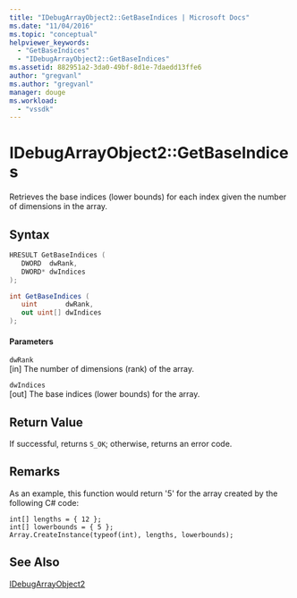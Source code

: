 ```yaml
---
title: "IDebugArrayObject2::GetBaseIndices | Microsoft Docs"
ms.date: "11/04/2016"
ms.topic: "conceptual"
helpviewer_keywords: 
  - "GetBaseIndices"
  - "IDebugArrayObject2::GetBaseIndices"
ms.assetid: 882951a2-3da0-49bf-8d1e-7daedd13ffe6
author: "gregvanl"
ms.author: "gregvanl"
manager: douge
ms.workload: 
  - "vssdk"
---
```

# IDebugArrayObject2::GetBaseIndices
Retrieves the base indices (lower bounds) for each index given the number of dimensions in the array.  
  
## Syntax  
  
```cpp  
HRESULT GetBaseIndices (  
   DWORD  dwRank,  
   DWORD* dwIndices  
);  
```  
  
```csharp  
int GetBaseIndices (  
   uint       dwRank,  
   out uint[] dwIndices  
);  
```  
  
#### Parameters  
 `dwRank`  
 [in] The number of dimensions (rank) of the array.  
  
 `dwIndices`  
 [out] The base indices (lower bounds) for the array.  
  
## Return Value  
 If successful, returns `S_OK`; otherwise, returns an error code.  
  
## Remarks  
 As an example, this function would return '5' for the array created by the following C# code:  
  
```  
int[] lengths = { 12 };  
int[] lowerbounds = { 5 };  
Array.CreateInstance(typeof(int), lengths, lowerbounds);  
```  
  
## See Also  
 [IDebugArrayObject2](../../../extensibility/debugger/reference/idebugarrayobject2.md)